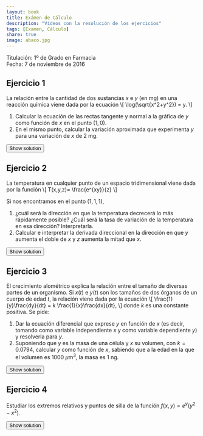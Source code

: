 ```yaml
---
layout: book
title: Exámen de Cálculo
description: "Vídeos con la resolución de los ejercicios"
tags: [Examen, Cálculo]
share: true
image: abaco.jpg
---
```


Titulación: 1º de Grado en Farmacia  
Fecha: 7 de noviembre de 2016

## Ejercicio 1
La relación entre la cantidad de dos sustancias $x$ e $y$ (en mg) en una reacción química viene dada por la ecuación
\\[
\log(\sqrt{x^2+y^2}) = y.
\\]

1. Calcular la ecuación de las rectas tangente y normal a la gráfica de $y$ como función de $x$ en el punto $(1,0)$.
2. En el mismo punto, calcular la variación aproximada que experimenta $y$ para una variación de $x$ de 2 mg.

<div><button class="solution">Show solution</button></div>
<div id="solution" style="display: none">
1. Recta tangente: $y=x-1$.<br/>  
Recta normal: $y=-x+1$.<br/>
2. $\Delta y\approx 2$ mg.
</div>

## Ejercicio 2
La temperatura en cualquier punto de un espacio tridimensional viene dada por la función
\\[
T(x,y,z)= \frac{e^{xy}}{z}
\\]

Si nos encontramos en el punto $(1,1,1)$,
1. ¿cuál será la dirección en que la temperatura decrecerá lo más rápidamente posible? ¿Cuál será la tasa de variación de la temperatura en esa dirección? Interpretarla.
2. Calcular e interpretar la derivada direccional en la dirección en que $y$ aumenta el doble de $x$ y $z$ aumenta la mitad que $x$.

<div><button class="solution">Show solution</button></div>
<div id="solution" style="display: none">
1. $-\nabla f(1,1,1)=(-e,-e,e)$. La tasa de variación de la temperatura en esa dirección es $\sqrt{3}e$.<br/>
2. Tomando el vector $\mathbf{u}=(1,2,1/2)$, $f_{\mathbf{u}}'(1,1,1)=5e/\sqrt{21}$. Esto significa que por cada unidad que nos movamos en la dirección del vector $(1,2,1/2)$ la temperatura aumentará $5e/\sqrt{21}$ unidades.
</div>

## Ejercicio 3
El crecimiento alométrico explica la relación entre el tamaño de diversas partes de un organismo.
Si $x(t)$ e $y(t)$ son los tamaños de dos órganos de un cuerpo de edad $t$, la relación viene dada por la ecuación
\\[
\frac{1}{y}\frac{dy}{dt} = k \frac{1}{x}\frac{dx}{dt},
\\]
donde $k$ es una constante positiva.
Se pide:

1. Dar la ecuación diferencial que exprese $y$ en función de $x$ (es decir, tomando como variable independiente $x$ y como variable dependiente $y$) y resolverla para $y$.
2. Suponiendo que $y$ es la masa de una célula y $x$ su volumen, con $k=0.0794$, calcular $y$ como función de $x$, sabiendo que a la edad en la que el volumen es 1000 $\mu$m$^3$, la masa es 1 ng.

<div><button class="solution">Show solution</button></div>
<div id="solution" style="display: none">
1. Ecuación diferencial: $y'=k\dfrac{y}{x}$.<br/>
Solución general: $y=cx^k$.<br/>
2. Solución particular: $y=0.5778 x^{0.0794}$.
</div>

## Ejercicio 4
 Estudiar los extremos relativos y puntos de silla de la función $f(x,y)=e^y(y^2-x^2)$.

<div><button class="solution">Show solution</button></div>
<div id="solution" style="display: none">
$f$ tiene un punto de silla en el punto $(0,0)$ y un mínimo local en el punto $(0,-2)$.
</div>
